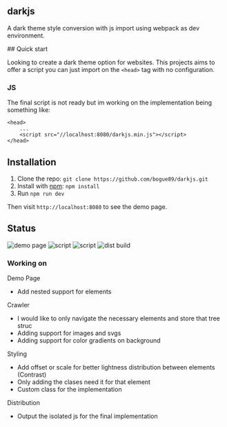 darkjs
-

A dark theme style conversion with js import using webpack as dev environment.

## Quick start

Looking to create a dark theme option for websites. This projects aims to offer a script you can just import on the `<head>` tag with no configuration.

### JS

The final script is not ready but im working on the implementation being something like:

    <head>
        ...
        <script src="//localhost:8080/darkjs.min.js"></script>
    </head>


## Installation

1. Clone the repo: `git clone https://github.com/bogue89/darkjs.git`
2. Install with [npm](https://www.npmjs.com/): `npm install`
3. Run `npm run dev`

Then visit `http://localhost:8080` to see the demo page.

## Status

![demo page](https://img.shields.io/static/v1?label=demo_page&message=completed&color=success)
![script](https://img.shields.io/static/v1?label=crawler&message=poc&color=yellow)
![script](https://img.shields.io/static/v1?label=styling&message=poc&color=yellow)
![dist build](https://img.shields.io/static/v1?label=dist&message=null&color=red)

### Working on

Demo Page
- Add nested support for elements 

Crawler
- I would like to only navigate the necessary elements and store that tree struc
- Adding support for images and svgs
- Adding support for color gradients on background

Styling
- Add offset or scale for better lightness distribution between elements (Contrast)
- Only adding the clases need it for that element
- Custom class for the implementation

Distribution
- Output the isolated js for the final implementation
